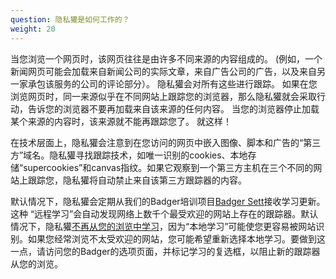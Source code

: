 ```yaml
---
question: 隐私獾是如何工作的？
weight: 20
---
```


当您浏览一个网页时，该网页往往是由许多不同来源的内容组成的。 (例如，一个新闻网页可能会加载来自新闻公司的实际文章，来自广告公司的广告，以及来自另一家承包该服务的公司的评论部分）。 隐私獾会对所有这些进行跟踪。 如果在您浏览网页时，同一来源似乎在不同网站上跟踪您的浏览器，那么隐私獾就会采取行动，告诉您的浏览器不要再加载来自该来源的任何内容。 当您的浏览器停止加载某个来源的内容时，该来源就不能再跟踪您了。 就这样！

在技术层面上，隐私獾会注意到在您访问的网页中嵌入图像、脚本和广告的“第三方”域名。隐私獾寻找跟踪技术，如唯一识别的cookies、本地存储“supercookies”和canvas指纹。如果它观察到一个第三方主机在三个不同的网站上跟踪您，隐私獾将自动禁止来自该第三方跟踪器的内容。

默认情况下，隐私獾会定期从我们的Badger培训项目[Badger Sett](https://github.com/EFForg/badger-sett)接收学习更新。这种 “远程学习”会自动发现网络上数千个最受欢迎的网站上存在的跟踪器。默认情况下，隐私獾[不再从您的浏览中学习](https://www.eff.org/deeplinks/2020/10/privacy-badger-changing-protect-you-better)，因为“本地学习”可能使您更容易被网站识别。如果您经常浏览不太受欢迎的网站，您可能希望重新选择本地学习。要做到这一点，请访问您的Badger的选项页面，并标记学习的复选框，以阻止新的跟踪器从您的浏览。
